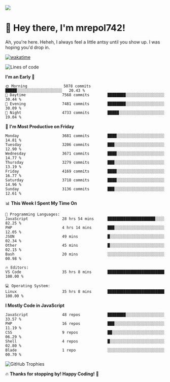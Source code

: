 ![](https://media.tenor.com/FUEC3dPyVhEAAAAM/welcome-back-minions.gif)

# 👋 Hey there, I'm mrepol742!
Ah, you're here. Heheh, 
I always feel a little antsy until you show up. I was hoping you'd drop in.

[![wakatime](https://wakatime.com/badge/user/8ad4afa2-1a56-40d1-a949-4663473915b6.svg)](https://wakatime.com/@mrepol742)

<!--START_SECTION:mrepol742-->
![Lines of code](https://img.shields.io/badge/From%20Hello%20World%20I%27ve%20Written-19.9%20million%20lines%20of%20code-blue)

**I'm an Early 🐤** 

```text
🌞 Morning                5078 commits        █████░░░░░░░░░░░░░░░░░░░░   20.43 % 
🌆 Daytime                7568 commits        ████████░░░░░░░░░░░░░░░░░   30.44 % 
🌃 Evening                7481 commits        ████████░░░░░░░░░░░░░░░░░   30.09 % 
🌙 Night                  4733 commits        █████░░░░░░░░░░░░░░░░░░░░   19.04 % 
```
📅 **I'm Most Productive on Friday** 

```text
Monday                   3681 commits        ████░░░░░░░░░░░░░░░░░░░░░   14.81 % 
Tuesday                  3206 commits        ███░░░░░░░░░░░░░░░░░░░░░░   12.90 % 
Wednesday                3671 commits        ████░░░░░░░░░░░░░░░░░░░░░   14.77 % 
Thursday                 3279 commits        ███░░░░░░░░░░░░░░░░░░░░░░   13.19 % 
Friday                   4169 commits        ████░░░░░░░░░░░░░░░░░░░░░   16.77 % 
Saturday                 3718 commits        ████░░░░░░░░░░░░░░░░░░░░░   14.96 % 
Sunday                   3136 commits        ███░░░░░░░░░░░░░░░░░░░░░░   12.61 % 
```


📊 **This Week I Spent My Time On** 

```text
💬 Programming Languages: 
JavaScript               28 hrs 54 mins      █████████████████████░░░░   82.25 % 
PHP                      4 hrs 14 mins       ███░░░░░░░░░░░░░░░░░░░░░░   12.05 % 
JSON                     49 mins             █░░░░░░░░░░░░░░░░░░░░░░░░   02.34 % 
Other                    45 mins             █░░░░░░░░░░░░░░░░░░░░░░░░   02.15 % 
Bash                     20 mins             ░░░░░░░░░░░░░░░░░░░░░░░░░   00.98 % 

🔥 Editors: 
VS Code                  35 hrs 8 mins       █████████████████████████   100.00 % 

💻 Operating System: 
Linux                    35 hrs 8 mins       █████████████████████████   100.00 % 
```

**I Mostly Code in JavaScript** 

```text
JavaScript               48 repos            ████████░░░░░░░░░░░░░░░░░   33.57 % 
PHP                      16 repos            ███░░░░░░░░░░░░░░░░░░░░░░   11.19 % 
CSS                      9 repos             ██░░░░░░░░░░░░░░░░░░░░░░░   06.29 % 
Shell                    4 repos             █░░░░░░░░░░░░░░░░░░░░░░░░   02.80 % 
Blade                    1 repo              ░░░░░░░░░░░░░░░░░░░░░░░░░   00.70 % 
```




<!--END_SECTION:mrepol742-->

![GitHub Trophies](https://github-profile-trophy.vercel.app/?username=mrepol742&theme=dracula)

🔥 **Thanks for stopping by! Happy Coding!** 🚀
